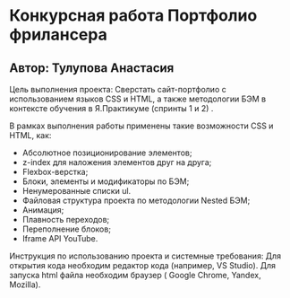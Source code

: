 # Конкурсная работа Портфолио фрилансера
## Автор: Тулупова Анастасия


Цель выполнения проекта:
Сверстать сайт-портфолио с использованием языков CSS и HTML, а также методологии БЭМ в контексте обучения в Я.Практикуме (спринты 1 и 2) .

В рамках выполнения работы применены такие возможности CSS и HTML, как:
* Абсолютное позиционирование элементов;
* z-index для наложения элементов друг на друга;
* Flexbox-верстка;
* Блоки, элементы и модификаторы по БЭМ;
* Ненумерованные списки ul.
* Файловая структура проекта по методологии Nested БЭМ;
* Анимация;
* Плавность переходов;
* Переполнение блоков;
* Iframe API YouTube.

Инструкция по использованию проекта и системные требования:
Для открытия кода необходим редактор кода (например, VS Studio).
Для запуска html файла необходим браузер ( Google Chrome, Yandex, Mozilla).
